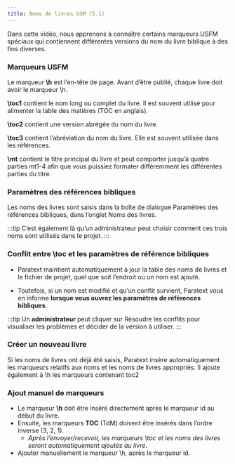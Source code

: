 ```yaml
---
title: Noms de livres USM (5.1)
---
```

Dans cette vidéo, nous apprenons à connaître certains marqueurs USFM spéciaux qui contiennent différentes versions du nom du livre biblique à des fins diverses.

### Marqueurs USFM

Le marqueur **\\h** est l’en-tête de page. Avant d’être publié, chaque livre doit avoir le marqueur \\h.

**\\toc1** contient le nom long ou complet du livre. Il est souvent utilisé pour alimenter la table des matières (TOC en anglais).

**\\toc2** contient une version abrégée du nom du livre.

**\\toc3** contient l’abréviation du nom du livre. Elle est souvent utilisée dans les références.

**\\mt** contient le titre principal du livre et peut comporter jusqu’à quatre parties mt1-4 afin que vous puissiez formater différemment les différentes parties du titre.

### Paramètres des références bibliques

Les noms des livres sont saisis dans la boîte de dialogue Paramètres des références bibliques, dans l’onglet Noms des livres.

:::tip
C’est également là qu’un administrateur peut choisir comment ces trois noms sont utilisés dans le projet.
:::

### Conflit entre \\toc et les paramètres de référence bibliques

- Paratext maintient automatiquement à jour la table des noms de livres et le fichier de projet, quel que soit l’endroit où un nom est ajouté.

- Toutefois, si un nom est modifié et qu’un conflit survient, Paratext vous en informe **lorsque vous ouvrez les paramètres de références bibliques**.

:::tip
Un **administrateur** peut cliquer sur Résoudre les conflits pour visualiser les problèmes et décider de la version à utiliser.
:::
### Créer un nouveau livre

Si les noms de livres ont déjà été saisis, Paratext insère automatiquement les marqueurs relatifs aux noms et les noms de livres appropriés. Il ajoute également à \\h les marqueurs contenant toc2

### Ajout manuel de marqueurs

- Le marqueur **\\h** doit être inséré directement après le marqueur id au début du livre.
- Ensuite, les marqueurs **TOC** (TdM) doivent être insérés dans l’ordre inverse (3, 2, 1).
   -  *Après l’envoyer/recevoir, les marqueurs \\toc et les noms des livres seront automatiquement ajoutés au livre*.
- Ajouter manuellement le marqueur \\h, après le marqueur id.

